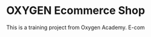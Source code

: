 # OXYGEN Ecommerce Shop 
This is a training project from Oxygen Academy. E-com                                                           
   
  
 
 
